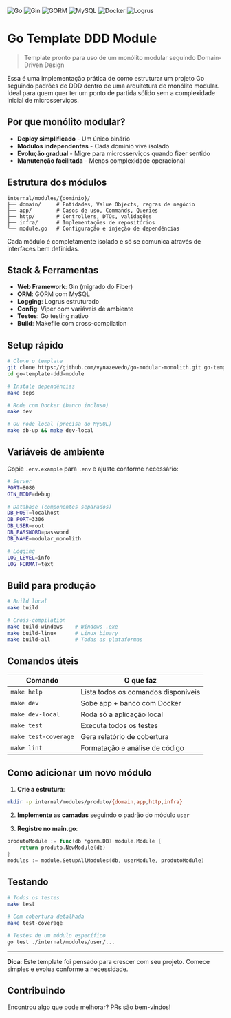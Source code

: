![Go](https://img.shields.io/badge/Go-1.24-00ADD8?logo=go&logoColor=white)
![Gin](https://img.shields.io/badge/Gin-Framework-00ADD8?logo=go&logoColor=white)
![GORM](https://img.shields.io/badge/GORM-ORM-blue)
![MySQL](https://img.shields.io/badge/MySQL-8.0-4479A1?logo=mysql&logoColor=white)
![Docker](https://img.shields.io/badge/Docker-Compose-2496ED?logo=docker&logoColor=white)
![Logrus](https://img.shields.io/badge/Logrus-Logger-green)

# Go Template DDD Module

> Template pronto para uso de um monólito modular seguindo Domain-Driven Design

Essa é uma implementação prática de como estruturar um projeto Go seguindo padrões de DDD dentro de uma arquitetura de monólito modular. Ideal para quem quer ter um ponto de partida sólido sem a complexidade inicial de microsserviços.

## Por que monólito modular?

- **Deploy simplificado** - Um único binário
- **Módulos independentes** - Cada domínio vive isolado
- **Evolução gradual** - Migre para microsserviços quando fizer sentido
- **Manutenção facilitada** - Menos complexidade operacional

## Estrutura dos módulos

```
internal/modules/{dominio}/
├── domain/     # Entidades, Value Objects, regras de negócio
├── app/        # Casos de uso, Commands, Queries
├── http/       # Controllers, DTOs, validações
├── infra/      # Implementações de repositórios
└── module.go   # Configuração e injeção de dependências
```

Cada módulo é completamente isolado e só se comunica através de interfaces bem definidas.

## Stack & Ferramentas

- **Web Framework**: Gin (migrado do Fiber)
- **ORM**: GORM com MySQL
- **Logging**: Logrus estruturado
- **Config**: Viper com variáveis de ambiente
- **Testes**: Go testing nativo
- **Build**: Makefile com cross-compilation

## Setup rápido

```bash
# Clone o template
git clone https://github.com/vynazevedo/go-modular-monolith.git go-template-ddd-module
cd go-template-ddd-module

# Instale dependências  
make deps

# Rode com Docker (banco incluso)
make dev

# Ou rode local (precisa do MySQL)
make db-up && make dev-local
```

## Variáveis de ambiente

Copie `.env.example` para `.env` e ajuste conforme necessário:

```bash
# Server
PORT=8080
GIN_MODE=debug

# Database (componentes separados)
DB_HOST=localhost
DB_PORT=3306  
DB_USER=root
DB_PASSWORD=password
DB_NAME=modular_monolith

# Logging
LOG_LEVEL=info
LOG_FORMAT=text
```

## Build para produção

```bash
# Build local
make build

# Cross-compilation
make build-windows    # Windows .exe
make build-linux      # Linux binary  
make build-all        # Todas as plataformas
```

## Comandos úteis

| Comando | O que faz |
|---------|-----------|
| `make help` | Lista todos os comandos disponíveis |
| `make dev` | Sobe app + banco com Docker |
| `make dev-local` | Roda só a aplicação local |
| `make test` | Executa todos os testes |
| `make test-coverage` | Gera relatório de cobertura |
| `make lint` | Formatação e análise de código |

## Como adicionar um novo módulo

1. **Crie a estrutura**:
```bash
mkdir -p internal/modules/produto/{domain,app,http,infra}
```

2. **Implemente as camadas** seguindo o padrão do módulo `user`

3. **Registre no main.go**:
```go
produtoModule := func(db *gorm.DB) module.Module {
    return produto.NewModule(db)
}
modules := module.SetupAllModules(db, userModule, produtoModule)
```

## Testando

```bash
# Todos os testes
make test

# Com cobertura detalhada  
make test-coverage

# Testes de um módulo específico
go test ./internal/modules/user/...
```

---

**Dica**: Este template foi pensado para crescer com seu projeto. Comece simples e evolua conforme a necessidade.

## Contribuindo

Encontrou algo que pode melhorar? PRs são bem-vindos! 
